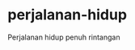 # perjalanan-hidup
Perjalanan hidup penuh rintangan
<script async src="https://pagead2.googlesyndication.com/pagead/js/adsbygoogle.js"></script>
<!-- Video -->
<ins class="adsbygoogle"
     style="display:block"
     data-ad-client="ca-pub-1763443467119133"
     data-ad-slot="4543934768"
     data-ad-format="auto"
     data-full-width-responsive="true"></ins>
<script>
     (adsbygoogle = window.adsbygoogle || []).push({});
</script>
